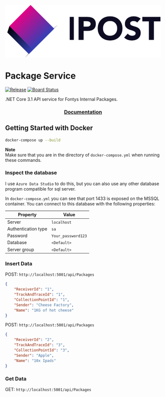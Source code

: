 ![ipost-logo](https://github.com/FIPost/docs/blob/master/assets/logo-name.png?raw=true)

# Package Service
[![Release](https://github.com/FIPost/pakketservice/actions/workflows/docker-publish.yml/badge.svg)](https://github.com/FIPost/pakketservice/actions/workflows/docker-publish.yml)
[![Board Status](https://dev.azure.com/405273/a464a51f-a9d3-415a-983c-ecc9f9e1e117/e58d8192-5262-4682-856c-da357d004679/_apis/work/boardbadge/8203b7d2-166a-4745-ab05-5fc958846334)](https://dev.azure.com/405273/a464a51f-a9d3-415a-983c-ecc9f9e1e117/_boards/board/t/e58d8192-5262-4682-856c-da357d004679/Microsoft.RequirementCategory)

.NET Core 3.1 API service for Fontys Internal Packages.
<h3 align="center">
  <a href="https://github.com/FIPost/docs">Documentation</a>
</h3>

## Getting Started with Docker
```zsh
docker-compose up --build
```

<b>Note</b><br/>
Make sure that you are in the directory of `docker-compose.yml` when running these commands.

### Inspect the database
I use `Azure Data Studio` to do this, but you can also use any other database program compatible for sql server.

In `docker-compose.yml` you can see that port 1433 is exposed on the MSSQL container. You can connect to this database with the following properties:

| Property | Value       |
|--------------|-------------|
| Server | `localhost`          |
| Authentication type | `sa`    |
| Password | `Your_password123` |
| Database | `<Default>`        |
| Server group | `<Default>`    |


### Insert Data
POST: `http://localhost:5001/api/Packages`

```json
{
    "ReceiverId": "1",
    "TrackAndTraceId": "1",
    "CollectionPointId": "1",
    "Sender": "Cheese Factory",
    "Name": "1KG of hot cheese"
}
```

POST: `http://localhost:5001/api/Packages`
```json
{
    "ReceiverId": "2",
    "TrackAndTraceId": "3",
    "CollectionPointId": "3",
    "Sender": "Apple",
    "Name": "10x Ipads"
}
```

### Get Data
GET: `http://localhost:5001/api/Packages`
